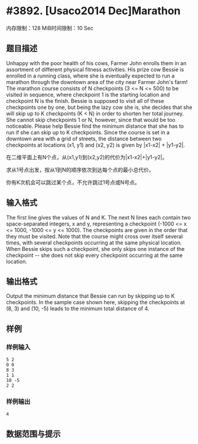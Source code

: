 # #3892. [Usaco2014 Dec]Marathon

内存限制：128 MiB时间限制：10 Sec

## 题目描述

Unhappy with the poor health of his cows, Farmer John enrolls them in an assortment of different physical fitness activities.  His prize cow Bessie is enrolled in a running class, where she is eventually expected to run a marathon through the downtown area of the city near Farmer John's farm!  The marathon course consists of N checkpoints (3 <= N <= 500) to be visited in sequence, where checkpoint 1 is the starting location and checkpoint N is the finish.  Bessie is supposed to visit all of these checkpoints one by one, but being the lazy cow she is, she decides that she will skip up to K checkpoints (K < N) in order to shorten her total journey.  She cannot skip checkpoints 1 or N, however, since that would be too noticeable.  Please help Bessie find the minimum distance that she has to run if she can skip up to K checkpoints.    Since the course is set in a downtown area with a grid of streets, the distance between two checkpoints at locations (x1, y1) and (x2, y2) is given by |x1-x2| + |y1-y2|.

在二维平面上有N个点，从(x1,y1)到(x2,y2)的代价为|x1-x2|+|y1-y2|。

求从1号点出发，按从1到N的顺序依次到达每个点的最小总代价。

你有K次机会可以跳过某个点，不允许跳过1号点或N号点。

## 输入格式

The first line gives the values of N and K. The next N lines each contain two space-separated integers, x and y, representing a checkpoint (-1000 <= x <= 1000, -1000 <= y <= 1000). The checkpoints are given in the order that they must be visited. Note that the course might cross over itself several times, with several checkpoints occurring at the same physical location.  When Bessie skips such a checkpoint, she only skips one instance of the checkpoint -- she does not skip every checkpoint occurring at the same location.

## 输出格式

Output the minimum distance that Bessie can run by skipping up to K checkpoints.  In the sample case shown here, skipping the checkpoints at (8, 3) and (10, -5) leads to the minimum total distance of 4.

## 样例

### 样例输入

    
    5 2
    0 0
    8 3
    1 1
    10 -5
    2 2
    
    

### 样例输出

    
    4
    

## 数据范围与提示

